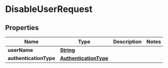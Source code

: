 

# DisableUserRequest


## Properties

| Name | Type | Description | Notes |
|------------ | ------------- | ------------- | -------------|
|**userName** | [**String**](String.md) |  |  |
|**authenticationType** | [**AuthenticationType**](AuthenticationType.md) |  |  |



